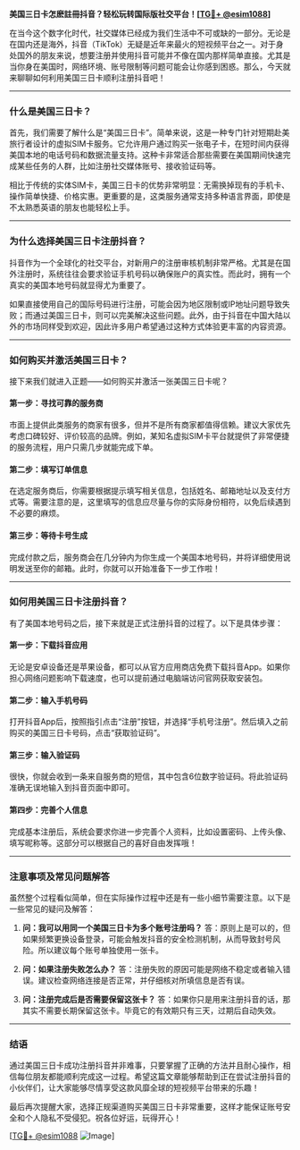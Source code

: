 **美国三日卡怎麽註冊抖音？轻松玩转国际版社交平台！[[TG💪+ @esim1088](https://t.me/s/esim1088)]**

在当今这个数字化时代，社交媒体已经成为我们生活中不可或缺的一部分。无论是在国内还是海外，抖音（TikTok）无疑是近年来最火的短视频平台之一。对于身处国外的朋友来说，想要注册并使用抖音可能并不像在国内那样简单直接。尤其是当你身在美国时，网络环境、账号限制等问题可能会让你感到困惑。那么，今天就来聊聊如何利用美国三日卡顺利注册抖音吧！

---

### **什么是美国三日卡？**

首先，我们需要了解什么是“美国三日卡”。简单来说，这是一种专门针对短期赴美旅行者设计的虚拟SIM卡服务。它允许用户通过购买一张电子卡，在短时间内获得美国本地的电话号码和数据流量支持。这种卡非常适合那些需要在美国期间快速完成某些任务的人群，比如注册社交媒体账号、接收验证码等。

相比于传统的实体SIM卡，美国三日卡的优势非常明显：无需换掉现有的手机卡、操作简单快捷、价格实惠。更重要的是，这类服务通常支持多种语言界面，即使是不太熟悉英语的朋友也能轻松上手。

---

### **为什么选择美国三日卡注册抖音？**

抖音作为一个全球化的社交平台，对新用户的注册审核机制非常严格。尤其是在国外注册时，系统往往会要求验证手机号码以确保账户的真实性。而此时，拥有一个真实的美国本地号码就显得尤为重要了。

如果直接使用自己的国际号码进行注册，可能会因为地区限制或IP地址问题导致失败；而通过美国三日卡，则可以完美解决这些问题。此外，由于抖音在中国大陆以外的市场同样受到欢迎，因此许多用户希望通过这种方式体验更丰富的内容资源。

---

### **如何购买并激活美国三日卡？**

接下来我们就进入正题——如何购买并激活一张美国三日卡呢？

#### **第一步：寻找可靠的服务商**
市面上提供此类服务的商家有很多，但并不是所有商家都值得信赖。建议大家优先考虑口碑较好、评价较高的品牌。例如，某知名虚拟SIM卡平台就提供了非常便捷的服务流程，用户只需几步就能完成下单。

#### **第二步：填写订单信息**
在选定服务商后，你需要根据提示填写相关信息，包括姓名、邮箱地址以及支付方式等。需要注意的是，这里填写的信息应尽量与你的实际身份相符，以免后续遇到不必要的麻烦。

#### **第三步：等待卡号生成**
完成付款之后，服务商会在几分钟内为你生成一个美国本地号码，并将详细使用说明发送至你的邮箱。此时，你就可以开始准备下一步工作啦！

---

### **如何用美国三日卡注册抖音？**

有了美国本地号码之后，接下来就是正式注册抖音的过程了。以下是具体步骤：

#### **第一步：下载抖音应用**
无论是安卓设备还是苹果设备，都可以从官方应用商店免费下载抖音App。如果你担心网络问题影响下载速度，也可以提前通过电脑端访问官网获取安装包。

#### **第二步：输入手机号码**
打开抖音App后，按照指引点击“注册”按钮，并选择“手机号注册”。然后填入之前购买的美国三日卡号码，点击“获取验证码”。

#### **第三步：输入验证码**
很快，你就会收到一条来自服务商的短信，其中包含6位数字验证码。将此验证码准确无误地输入到抖音页面中即可。

#### **第四步：完善个人信息**
完成基本注册后，系统会要求你进一步完善个人资料，比如设置密码、上传头像、填写昵称等。这部分可以根据自己的喜好自由发挥哦！

---

### **注意事项及常见问题解答**

虽然整个过程看似简单，但在实际操作过程中还是有一些小细节需要注意。以下是一些常见的疑问及解答：

1. **问：我可以用同一个美国三日卡为多个账号注册吗？**
   答：原则上是可以的，但如果频繁更换设备登录，可能会触发抖音的安全检测机制，从而导致封号风险。所以建议每个账号单独使用一张卡。

2. **问：如果注册失败怎么办？**
   答：注册失败的原因可能是网络不稳定或者输入错误。建议检查网络连接是否正常，并仔细核对所填信息是否有误。

3. **问：注册完成后是否需要保留这张卡？**
   答：如果你只是用来注册抖音的话，那其实不需要长期保留这张卡。毕竟它的有效期只有三天，过期后自动失效。

---

### **结语**

通过美国三日卡成功注册抖音并非难事，只要掌握了正确的方法并且耐心操作，相信每位朋友都能顺利完成这一过程。希望这篇文章能够帮助到正在尝试注册抖音的小伙伴们，让大家能够尽情享受这款风靡全球的短视频平台带来的乐趣！

最后再次提醒大家，选择正规渠道购买美国三日卡非常重要，这样才能保证账号安全和个人隐私不受侵犯。祝各位好运，玩得开心！

[[TG💪+ @esim1088](https://t.me/s/esim1088) ![Image](https://i.postimg.cc/4NQfJmqS/Snipaste-2025-05-13-00-14-12.png)]
